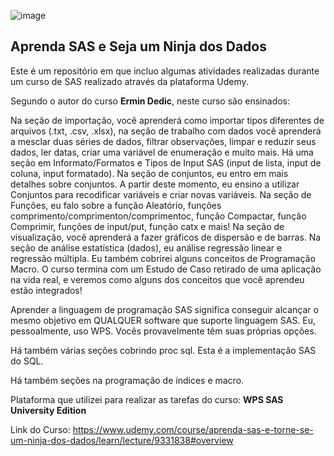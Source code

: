 ![image](https://user-images.githubusercontent.com/70775662/117591257-0ebd2c00-b10a-11eb-9563-f33c4d6ef2af.png) 


## Aprenda SAS e Seja um Ninja dos Dados
Este é um repositório em que incluo algumas atividades realizadas durante um curso de SAS realizado através da plataforma Udemy.

Segundo o autor do curso **Ermin Dedic**, neste curso são ensinados:

Na seção de importação, você aprenderá como importar tipos diferentes de arquivos (.txt, .csv, .xlsx), na seção de trabalho com dados você aprenderá a mesclar duas séries de dados, filtrar observações, limpar e reduzir seus dados, ler datas, criar uma variável de enumeração e muito mais. Há uma seção em Informato/Formatos e Tipos de Input SAS (input de lista, input de coluna, input formatado). Na seção de conjuntos, eu entro em mais detalhes sobre conjuntos. A partir deste momento, eu ensino a utilizar Conjuntos para recodificar variáveis e criar novas variáveis. Na seção de Funções, eu falo sobre a função Aleatório, funções comprimento/comprimenton/comprimentoc, função Compactar, função Comprimir, funções de input/put, função catx e mais! Na seção de visualização, você aprenderá a fazer gráficos de dispersão e de barras. Na seção de análise estatística (dados), eu análise regressão linear e regressão múltipla. Eu também cobrirei alguns conceitos de Programação Macro. O curso termina com um Estudo de Caso retirado de uma aplicação na vida real, e veremos como alguns dos conceitos que você aprendeu estão integrados!

Aprender a linguagem de programação SAS significa conseguir alcançar o mesmo objetivo em QUALQUER software que suporte linguagem SAS. Eu, pessoalmente, uso WPS. Vocês provavelmente têm suas próprias opções.   

Há também várias seções cobrindo proc sql. Esta é a implementação SAS do SQL.

Há também seções na programação de índices e macro.

Plataforma que utilizei para realizar as tarefas do curso: **WPS SAS University Edition**

Link do Curso: https://www.udemy.com/course/aprenda-sas-e-torne-se-um-ninja-dos-dados/learn/lecture/9331838#overview

